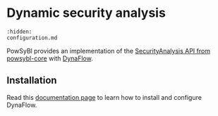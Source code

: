 # Dynamic security analysis

```{toctree}
:hidden:
configuration.md
```

PowSyBl provides an implementation of the [SecurityAnalysis API from powsybl-core](inv:powsyblcore:*:*#simulation/security/index) with [DynaFlow](https://dynawo.github.io/about/dynaflow).

## Installation

Read this [documentation page](https://dynawo.github.io/about/dynaflow) to learn how to install and configure DynaFlow.
